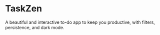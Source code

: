 # TaskZen
A beautiful and interactive to-do app to keep you productive, with filters, persistence, and dark mode.
